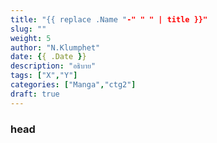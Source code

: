 ```yaml
---
title: "{{ replace .Name "-" " " | title }}"
slug: ""
weight: 5
author: "N.Klumphet"
date: {{ .Date }}
description: "อธิบาย"
tags: ["X","Y"]
categories: ["Manga","ctg2"]
draft: true
---
```


<!--more-->
### head
